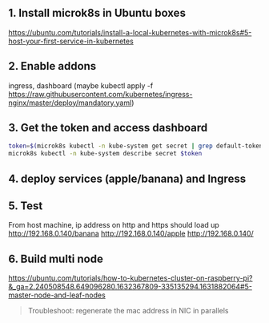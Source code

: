 ## 1. Install microk8s in Ubuntu boxes
https://ubuntu.com/tutorials/install-a-local-kubernetes-with-microk8s#5-host-your-first-service-in-kubernetes

## 2. Enable addons
ingress, dashboard
(maybe kubectl apply -f https://raw.githubusercontent.com/kubernetes/ingress-nginx/master/deploy/mandatory.yaml)

## 3. Get the token and access dashboard
```bash
token=$(microk8s kubectl -n kube-system get secret | grep default-token | cut -d " " -f1)
microk8s kubectl -n kube-system describe secret $token
```

## 4. deploy services (apple/banana) and Ingress

## 5. Test
From host machine, ip address on http and https should load up
http://192.168.0.140/banana
http://192.168.0.140/apple
http://192.168.0.140/


## 6. Build multi node
https://ubuntu.com/tutorials/how-to-kubernetes-cluster-on-raspberry-pi?&_ga=2.240508548.649096280.1632367809-335135294.1631882064#5-master-node-and-leaf-nodes
> Troubleshoot: regenerate the mac address in NIC in parallels

